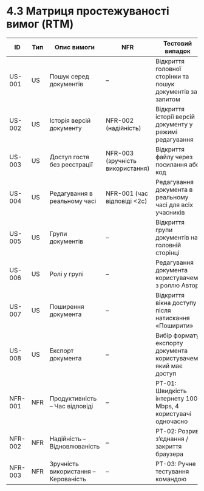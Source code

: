 # 4.3 Матриця простежуваності вимог (RTM)
| ID      | Тип | Опис вимоги                          | NFR                              | Тестовий випадок                                               |
| ------- | --- | ------------------------------------ | -------------------------------- | -------------------------------------------------------------- |
| US-001  | US  | Пошук серед документів               | –                                | Відкриття головної сторінки та пошук документів за запитом     |
| US-002  | US  | Історія версій документу             | NFR-002 (надійність)             | Відкриття історії версій документу у режимі редагування        |
| US-003  | US  | Доступ гостя без реєстрації          | NFR-003 (зручність використання) | Відкриття файлу через посилання або код                        |
| US-004  | US  | Редагування в реальному часі         | NFR-001 (час відповіді <2с)      | Редагування документа в реальному часі для всіх учасників      |
| US-005  | US  | Групи документів                     | –                                | Відкриття групи документів на головній сторінці                |
| US-006  | US  | Ролі у групі                         | –                                | Редагування документа користувачем з роллю Автор               |
| US-007  | US  | Поширення документа                  | –                                | Відкриття вікна доступу після натискання «Поширити»            |
| US-008  | US  | Експорт документа                    | –                                | Вибір формату експорту документа користувачем, який має доступ |
| NFR-001 | NFR | Продуктивність – Час відповіді       | –                                | PT-01: Швидкість інтернету 100 Mbps, 4 користувачі одночасно   |
| NFR-002 | NFR | Надійність – Відновлюваність         | –                                | PT-02: Розрив з’єднання / закриття браузера                    |
| NFR-003 | NFR | Зручність використання – Керованість | –                                | PT-03: Ручне тестування командою                               |

